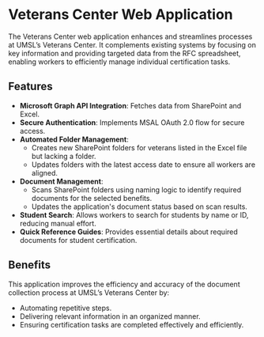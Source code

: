 # Veterans Center Web Application

The Veterans Center web application enhances and streamlines processes at UMSL’s Veterans Center. It complements existing systems by focusing on key information and providing targeted data from the RFC spreadsheet, enabling workers to efficiently manage individual certification tasks.

## Features
- **Microsoft Graph API Integration**: Fetches data from SharePoint and Excel.
- **Secure Authentication**: Implements MSAL OAuth 2.0 flow for secure access.
- **Automated Folder Management**:
  - Creates new SharePoint folders for veterans listed in the Excel file but lacking a folder.
  - Updates folders with the latest access date to ensure all workers are aligned.
- **Document Management**:
  - Scans SharePoint folders using naming logic to identify required documents for the selected benefits.
  - Updates the application's document status based on scan results.
- **Student Search**: Allows workers to search for students by name or ID, reducing manual effort.
- **Quick Reference Guides**: Provides essential details about required documents for student certification.

## Benefits
This application improves the efficiency and accuracy of the document collection process at UMSL’s Veterans Center by:
- Automating repetitive steps.
- Delivering relevant information in an organized manner.
- Ensuring certification tasks are completed effectively and efficiently.
